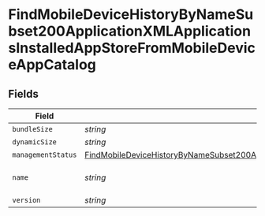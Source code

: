 # FindMobileDeviceHistoryByNameSubset200ApplicationXMLApplicationsInstalledAppStoreFromMobileDeviceAppCatalog


## Fields

| Field                                                                                                                                                                                                                                                                                 | Type                                                                                                                                                                                                                                                                                  | Required                                                                                                                                                                                                                                                                              | Description                                                                                                                                                                                                                                                                           | Example                                                                                                                                                                                                                                                                               |
| ------------------------------------------------------------------------------------------------------------------------------------------------------------------------------------------------------------------------------------------------------------------------------------- | ------------------------------------------------------------------------------------------------------------------------------------------------------------------------------------------------------------------------------------------------------------------------------------- | ------------------------------------------------------------------------------------------------------------------------------------------------------------------------------------------------------------------------------------------------------------------------------------- | ------------------------------------------------------------------------------------------------------------------------------------------------------------------------------------------------------------------------------------------------------------------------------------- | ------------------------------------------------------------------------------------------------------------------------------------------------------------------------------------------------------------------------------------------------------------------------------------- |
| `bundleSize`                                                                                                                                                                                                                                                                          | *string*                                                                                                                                                                                                                                                                              | :heavy_minus_sign:                                                                                                                                                                                                                                                                    | N/A                                                                                                                                                                                                                                                                                   | 3 MB                                                                                                                                                                                                                                                                                  |
| `dynamicSize`                                                                                                                                                                                                                                                                         | *string*                                                                                                                                                                                                                                                                              | :heavy_minus_sign:                                                                                                                                                                                                                                                                    | N/A                                                                                                                                                                                                                                                                                   | 12 KB                                                                                                                                                                                                                                                                                 |
| `managementStatus`                                                                                                                                                                                                                                                                    | [FindMobileDeviceHistoryByNameSubset200ApplicationXMLApplicationsInstalledAppStoreFromMobileDeviceAppCatalogManagementStatus](../../models/operations/findmobiledevicehistorybynamesubset200applicationxmlapplicationsinstalledappstorefrommobiledeviceappcatalogmanagementstatus.md) | :heavy_minus_sign:                                                                                                                                                                                                                                                                    | N/A                                                                                                                                                                                                                                                                                   |                                                                                                                                                                                                                                                                                       |
| `name`                                                                                                                                                                                                                                                                                | *string*                                                                                                                                                                                                                                                                              | :heavy_minus_sign:                                                                                                                                                                                                                                                                    | N/A                                                                                                                                                                                                                                                                                   | Self Service Mobile                                                                                                                                                                                                                                                                   |
| `version`                                                                                                                                                                                                                                                                             | *string*                                                                                                                                                                                                                                                                              | :heavy_minus_sign:                                                                                                                                                                                                                                                                    | N/A                                                                                                                                                                                                                                                                                   | 10.1.1                                                                                                                                                                                                                                                                                |